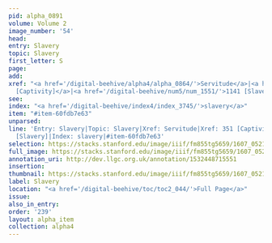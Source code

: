 ```yaml
---
pid: alpha_0891
volume: Volume 2
image_number: '54'
head:
entry: Slavery
topic: Slavery
first_letter: S
page:
add:
xref: "<a href='/digital-beehive/alpha4/alpha_0864/'>Servitude</a>|<a href='/digital-beehive/num2/num_0412/'>351
  [Captivity]</a>|<a href='/digital-beehive/num5/num_1551/'>1141 [Slavery]</a>"
see:
index: "<a href='/digital-beehive/index4/index_3745/'>slavery</a>"
item: "#item-60fdb7e63"
unparsed:
line: 'Entry: Slavery|Topic: Slavery|Xref: Servitude|Xref: 351 [Captivity]|Xref: 1141
  [Slavery]|Index: slavery|#item-60fdb7e63'
selection: https://stacks.stanford.edu/image/iiif/fm855tg5659/1607_0521/776,185,2989,300/full/0/default.jpg
full_image: https://stacks.stanford.edu/image/iiif/fm855tg5659/1607_0521/full/full/0/default.jpg
annotation_uri: http://dev.llgc.org.uk/annotation/1532448715551
insertion:
thumbnail: https://stacks.stanford.edu/image/iiif/fm855tg5659/1607_0521/776,185,600,180/250,/0/default.jpg
label: Slavery
location: "<a href='/digital-beehive/toc/toc2_044/'>Full Page</a>"
issue:
also_in_entry:
order: '239'
layout: alpha_item
collection: alpha4
---
```

